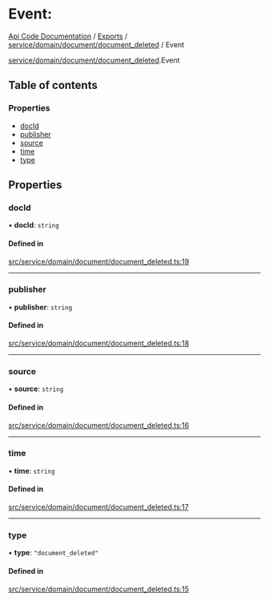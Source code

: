 # Event: 
 
[Api Code Documentation](../README.md) / [Exports](../modules.md) / [service/domain/document/document\_deleted](../modules/service_domain_document_document_deleted.md) / Event

[service/domain/document/document\_deleted](../modules/service_domain_document_document_deleted.md).Event

## Table of contents

### Properties

- [docId](service_domain_document_document_deleted.Event.md#docid)
- [publisher](service_domain_document_document_deleted.Event.md#publisher)
- [source](service_domain_document_document_deleted.Event.md#source)
- [time](service_domain_document_document_deleted.Event.md#time)
- [type](service_domain_document_document_deleted.Event.md#type)

## Properties

### docId

• **docId**: `string`

#### Defined in

[src/service/domain/document/document_deleted.ts:19](https://github.com/openkfw/TruBudget/blob/1602d8b/api/src/service/domain/document/document_deleted.ts#L19)

___

### publisher

• **publisher**: `string`

#### Defined in

[src/service/domain/document/document_deleted.ts:18](https://github.com/openkfw/TruBudget/blob/1602d8b/api/src/service/domain/document/document_deleted.ts#L18)

___

### source

• **source**: `string`

#### Defined in

[src/service/domain/document/document_deleted.ts:16](https://github.com/openkfw/TruBudget/blob/1602d8b/api/src/service/domain/document/document_deleted.ts#L16)

___

### time

• **time**: `string`

#### Defined in

[src/service/domain/document/document_deleted.ts:17](https://github.com/openkfw/TruBudget/blob/1602d8b/api/src/service/domain/document/document_deleted.ts#L17)

___

### type

• **type**: ``"document_deleted"``

#### Defined in

[src/service/domain/document/document_deleted.ts:15](https://github.com/openkfw/TruBudget/blob/1602d8b/api/src/service/domain/document/document_deleted.ts#L15)
